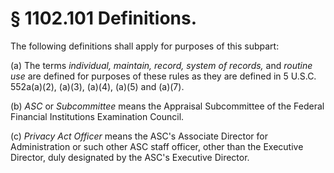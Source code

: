 # § 1102.101   Definitions.

The following definitions shall apply for purposes of this subpart:


(a) The terms *individual, maintain, record, system of records,* and *routine use* are defined for purposes of these rules as they are defined in 5 U.S.C. 552a(a)(2), (a)(3), (a)(4), (a)(5) and (a)(7).


(b) *ASC* or *Subcommittee* means the Appraisal Subcommittee of the Federal Financial Institutions Examination Council.


(c) *Privacy Act Officer* means the ASC's Associate Director for Administration or such other ASC staff officer, other than the Executive Director, duly designated by the ASC's Executive Director.




